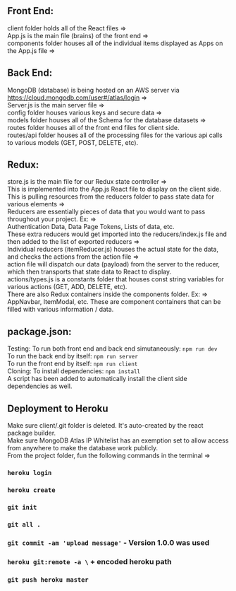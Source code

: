<!-- Tutorial Based on Traversy Media Mern Stack Walkthrough --><br>
<!-- https://www.youtube.com/watch?v=5yTazHkDR4o --><br>

## Front End:

client folder holds all of the React files =><br>
App.js is the main file (brains) of the front end =><br>
components folder houses all of the individual items displayed as Apps on the App.js file =>

## Back End:

MongoDB (database) is being hosted on an AWS server via https://cloud.mongodb.com/user#/atlas/login =><br>
Server.js is the main server file =><br>
config folder houses various keys and secure data =><br>
models folder houses all of the Schema for the database datasets =><br>
routes folder houses all of the front end files for client side.<br>
routes/api folder houses all of the processing files for the various api calls to various models (GET, POST, DELETE, etc).

## Redux:

store.js is the main file for our Redux state controller =><br>
This is implemented into the App.js React file to display on the client side.<br>
This is pulling resources from the reducers folder to pass state data for various elements =><br>
Reducers are essentially pieces of data that you would want to pass throughout your project. Ex: =><br>
Authentication Data, Data Page Tokens, Lists of data, etc.<br>
These extra reducers would get imported into the reducers/index.js file and then added to the list of exported reducers =><br>
Individual reducers (itemReducer.js) houses the actual state for the data, and checks the actions from the action file =><br>
action file will dispatch our data (payload) from the server to the reducer, which then transports that state data to React to display.<br>
actions/types.js is a constants folder that houses const string variables for various actions (GET, ADD, DELETE, etc).<br>
There are also Redux containers inside the components folder. Ex: =><br>
AppNavbar, ItemModal, etc. These are component containers that can be filled with various information / data.

## package.json:

Testing:
To run both front end and back end simutaneously: `npm run dev`<br>
To run the back end by itself: `npm run server`<br>
To run the front end by itself: `npm run client`<br>
Cloning:
To install dependencies: `npm install`<br>
A script has been added to automatically install the client side dependencies as well.

## Deployment to Heroku

Make sure client/.git folder is deleted. It's auto-created by the react package builder.<br>
Make sure MongoDB Atlas IP Whitelist has an exemption set to allow access from anywhere to make the database work publicly.<br>
From the project folder, fun the following commands in the terminal =><br>

### `heroku login`

### `heroku create`

### `git init`

### `git all .`

### `git commit -am 'upload message'` - Version 1.0.0 was used

### `heroku git:remote -a \` + encoded heroku path

### `git push heroku master`
